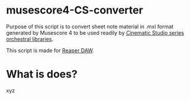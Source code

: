 # musescore4-CS-converter
Purpose of this script is to convert sheet note material in .mxl format generated by Musescore 4 to be used readily by [Cinematic Studio series orchestral libraries](https://cinematicstudioseries.com/).

This script is made for [Reaper DAW](https://www.reaper.fm/).

# What is does?
xyz
